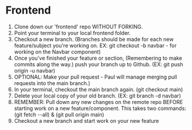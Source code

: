 # Frontend

1. Clone down our 'frontend' repo WITHOUT FORKING.
1. Point your terminal to your local frontend folder.
1. Checkout a new branch. (Branches should be made for each new feature/subject you're working on. EX: git checkout -b navbar - for working on the Navbar component)
1. Once you've finished your feature or section, (Remembering to make commits along the way.) push your branch up to Github. (EX: git push origin -u navbar)
1. OPTIONAL: Make your pull request - Paul will manage merging pull requests into the main branch.)
1. In your terminal, checkout the main branch again. (git checkout main)
1. Delete your local copy of your old branch. (EX: git branch -d navbar)
1. REMEMBER: Pull down any new changes on the remote repo BEFORE starting work on a new feature/component. This takes two commands: (git fetch --all) & (git pull origin main)
1. Checkout a new branch and start work on your new feature
